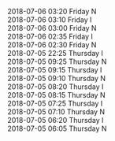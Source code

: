 2018-07-06 03:20 Friday  N  
2018-07-06 03:10 Friday  I  
2018-07-06 03:00 Friday  N  
2018-07-06 02:35 Friday  I  
2018-07-06 02:30 Friday  N  
2018-07-05 22:25 Thursday  I  
2018-07-05 09:25 Thursday  N  
2018-07-05 09:15 Thursday  I  
2018-07-05 09:10 Thursday  N  
2018-07-05 08:20 Thursday  I  
2018-07-05 08:15 Thursday  N  
2018-07-05 07:25 Thursday  I  
2018-07-05 07:10 Thursday  N  
2018-07-05 06:20 Thursday  I  
2018-07-05 06:05 Thursday  N  
